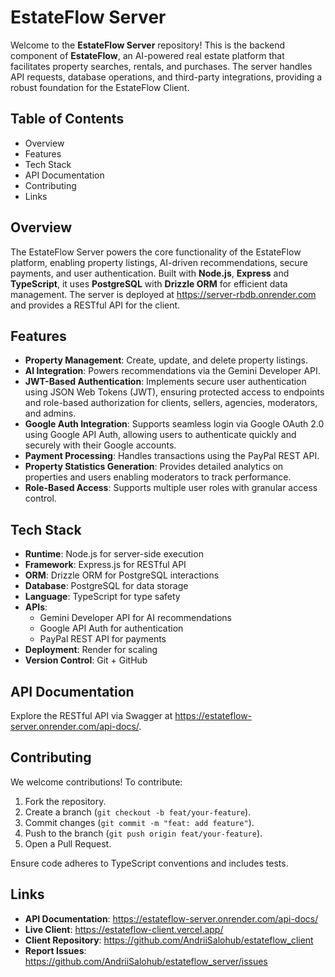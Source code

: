 # EstateFlow Server

Welcome to the **EstateFlow Server** repository! This is the backend component of **EstateFlow**, an AI-powered real estate platform that facilitates property searches, rentals, and purchases. The server handles API requests, database operations, and third-party integrations, providing a robust foundation for the EstateFlow Client.

## Table of Contents

- Overview
- Features
- Tech Stack
- API Documentation
- Contributing
- Links

## Overview

The EstateFlow Server powers the core functionality of the EstateFlow platform, enabling property listings, AI-driven recommendations, secure payments, and user authentication. Built with **Node.js**, **Express** and **TypeScript**, it uses **PostgreSQL** with **Drizzle ORM** for efficient data management. The server is deployed at https://server-rbdb.onrender.com and provides a RESTful API for the client.

## Features

- **Property Management**: Create, update, and delete property listings.
- **AI Integration**: Powers recommendations via the Gemini Developer API.
- **JWT-Based Authentication**: Implements secure user authentication using JSON Web Tokens (JWT), ensuring protected access to endpoints and role-based authorization for clients, sellers, agencies, moderators, and admins.
- **Google Auth Integration**: Supports seamless login via Google OAuth 2.0 using Google API Auth, allowing users to authenticate quickly and securely with their Google accounts.
- **Payment Processing**: Handles transactions using the PayPal REST API.
- **Property Statistics Generation**: Provides detailed analytics on properties and users enabling moderators to track performance.
- **Role-Based Access**: Supports multiple user roles with granular access control.

## Tech Stack

- **Runtime**: Node.js for server-side execution
- **Framework**: Express.js for RESTful API
- **ORM**: Drizzle ORM for PostgreSQL interactions
- **Database**: PostgreSQL for data storage
- **Language**: TypeScript for type safety
- **APIs**:
  - Gemini Developer API for AI recommendations
  - Google API Auth for authentication
  - PayPal REST API for payments
- **Deployment**: Render for scaling
- **Version Control**: Git + GitHub

## API Documentation

Explore the RESTful API via Swagger at https://estateflow-server.onrender.com/api-docs/.

## Contributing

We welcome contributions! To contribute:

1. Fork the repository.
2. Create a branch (`git checkout -b feat/your-feature`).
3. Commit changes (`git commit -m "feat: add feature"`).
4. Push to the branch (`git push origin feat/your-feature`).
5. Open a Pull Request.

Ensure code adheres to TypeScript conventions and includes tests.

## Links

- **API Documentation**: https://estateflow-server.onrender.com/api-docs/
- **Live Client**: https://estateflow-client.vercel.app/
- **Client Repository**: https://github.com/AndriiSalohub/estateflow_client
- **Report Issues**: https://github.com/AndriiSalohub/estateflow_server/issues
